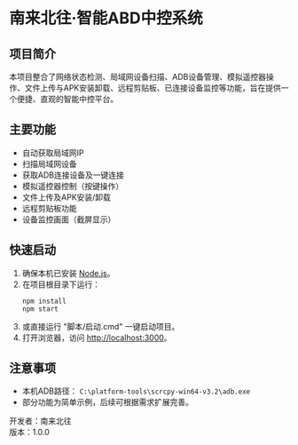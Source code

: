 # 南来北往·智能ABD中控系统

## 项目简介
本项目整合了网络状态检测、局域网设备扫描、ADB设备管理、模拟遥控器操作、文件上传与APK安装卸载、远程剪贴板、已连接设备监控等功能，旨在提供一个便捷、直观的智能中控平台。

## 主要功能
- 自动获取局域网IP
- 扫描局域网设备
- 获取ADB连接设备及一键连接
- 模拟遥控器控制（按键操作）
- 文件上传及APK安装/卸载
- 远程剪贴板功能
- 设备监控画面（截屏显示）

## 快速启动
1. 确保本机已安装 [Node.js](https://nodejs.org/)。
2. 在项目根目录下运行：
    ```
    npm install
    npm start
    ```
3. 或直接运行 "脚本/启动.cmd" 一键启动项目。
4. 打开浏览器，访问 [http://localhost:3000](http://localhost:3000)。

## 注意事项
- 本机ADB路径： `C:\platform-tools\scrcpy-win64-v3.2\adb.exe`
- 部分功能为简单示例，后续可根据需求扩展完善。

开发者：南来北往  
版本：1.0.0
